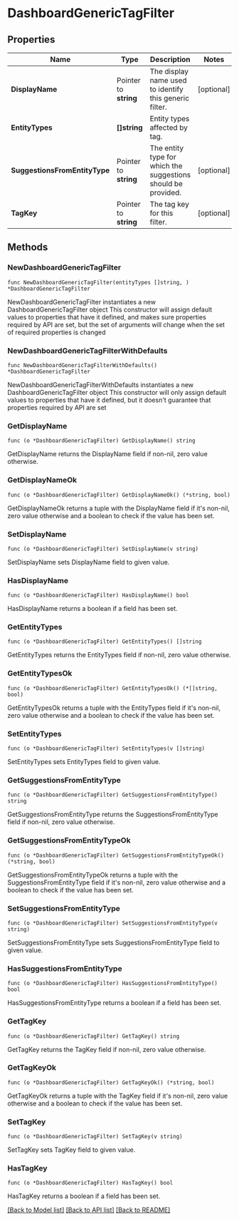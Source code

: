 # DashboardGenericTagFilter

## Properties

Name | Type | Description | Notes
------------ | ------------- | ------------- | -------------
**DisplayName** | Pointer to **string** | The display name used to identify this generic filter. | [optional] 
**EntityTypes** | **[]string** | Entity types affected by tag. | 
**SuggestionsFromEntityType** | Pointer to **string** | The entity type for which the suggestions should be provided. | [optional] 
**TagKey** | Pointer to **string** | The tag key for this filter. | [optional] 

## Methods

### NewDashboardGenericTagFilter

`func NewDashboardGenericTagFilter(entityTypes []string, ) *DashboardGenericTagFilter`

NewDashboardGenericTagFilter instantiates a new DashboardGenericTagFilter object
This constructor will assign default values to properties that have it defined,
and makes sure properties required by API are set, but the set of arguments
will change when the set of required properties is changed

### NewDashboardGenericTagFilterWithDefaults

`func NewDashboardGenericTagFilterWithDefaults() *DashboardGenericTagFilter`

NewDashboardGenericTagFilterWithDefaults instantiates a new DashboardGenericTagFilter object
This constructor will only assign default values to properties that have it defined,
but it doesn't guarantee that properties required by API are set

### GetDisplayName

`func (o *DashboardGenericTagFilter) GetDisplayName() string`

GetDisplayName returns the DisplayName field if non-nil, zero value otherwise.

### GetDisplayNameOk

`func (o *DashboardGenericTagFilter) GetDisplayNameOk() (*string, bool)`

GetDisplayNameOk returns a tuple with the DisplayName field if it's non-nil, zero value otherwise
and a boolean to check if the value has been set.

### SetDisplayName

`func (o *DashboardGenericTagFilter) SetDisplayName(v string)`

SetDisplayName sets DisplayName field to given value.

### HasDisplayName

`func (o *DashboardGenericTagFilter) HasDisplayName() bool`

HasDisplayName returns a boolean if a field has been set.

### GetEntityTypes

`func (o *DashboardGenericTagFilter) GetEntityTypes() []string`

GetEntityTypes returns the EntityTypes field if non-nil, zero value otherwise.

### GetEntityTypesOk

`func (o *DashboardGenericTagFilter) GetEntityTypesOk() (*[]string, bool)`

GetEntityTypesOk returns a tuple with the EntityTypes field if it's non-nil, zero value otherwise
and a boolean to check if the value has been set.

### SetEntityTypes

`func (o *DashboardGenericTagFilter) SetEntityTypes(v []string)`

SetEntityTypes sets EntityTypes field to given value.


### GetSuggestionsFromEntityType

`func (o *DashboardGenericTagFilter) GetSuggestionsFromEntityType() string`

GetSuggestionsFromEntityType returns the SuggestionsFromEntityType field if non-nil, zero value otherwise.

### GetSuggestionsFromEntityTypeOk

`func (o *DashboardGenericTagFilter) GetSuggestionsFromEntityTypeOk() (*string, bool)`

GetSuggestionsFromEntityTypeOk returns a tuple with the SuggestionsFromEntityType field if it's non-nil, zero value otherwise
and a boolean to check if the value has been set.

### SetSuggestionsFromEntityType

`func (o *DashboardGenericTagFilter) SetSuggestionsFromEntityType(v string)`

SetSuggestionsFromEntityType sets SuggestionsFromEntityType field to given value.

### HasSuggestionsFromEntityType

`func (o *DashboardGenericTagFilter) HasSuggestionsFromEntityType() bool`

HasSuggestionsFromEntityType returns a boolean if a field has been set.

### GetTagKey

`func (o *DashboardGenericTagFilter) GetTagKey() string`

GetTagKey returns the TagKey field if non-nil, zero value otherwise.

### GetTagKeyOk

`func (o *DashboardGenericTagFilter) GetTagKeyOk() (*string, bool)`

GetTagKeyOk returns a tuple with the TagKey field if it's non-nil, zero value otherwise
and a boolean to check if the value has been set.

### SetTagKey

`func (o *DashboardGenericTagFilter) SetTagKey(v string)`

SetTagKey sets TagKey field to given value.

### HasTagKey

`func (o *DashboardGenericTagFilter) HasTagKey() bool`

HasTagKey returns a boolean if a field has been set.


[[Back to Model list]](../README.md#documentation-for-models) [[Back to API list]](../README.md#documentation-for-api-endpoints) [[Back to README]](../README.md)


